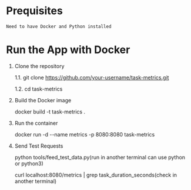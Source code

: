 # Prequisites
    Need to have Docker and Python installed
# Run the App with Docker
1. Clone the repository

    1.1. git clone https://github.com/your-username/task-metrics.git
    
    1.2. cd task-metrics

2. Build the Docker image

    docker build -t task-metrics .

3. Run the container

    docker run -d --name metrics -p 8080:8080 task-metrics

4. Send Test Requests

    python tools/feed_test_data.py(run in another terminal can use python or python3)

    curl localhost:8080/metrics | grep task_duration_seconds(check in another terminal)
